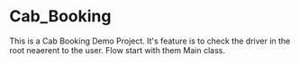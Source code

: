 # Cab_Booking

This is a Cab Booking Demo Project. It's feature is to check the driver in the root neaerent to the user.
Flow start with them Main class.
